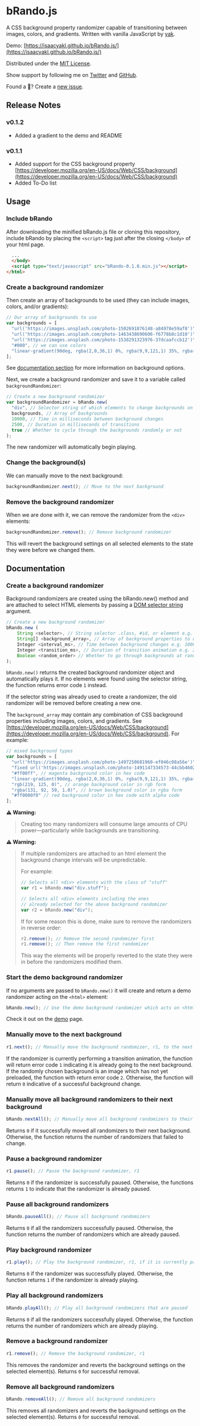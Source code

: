 # bRando.js

A CSS background property randomizer capable of transitioning between images, colors, and gradients. Written with vanilla JavaScript by [yak](https://www.isaacyakl.com).

Demo: [https://isaacyakl.github.io/bRando.js/](https://isaacyakl.github.io/bRando.js/)

Distributed under the [MIT License](https://isaacyakl.github.io/bRando.js/LICENSE).

Show support by following me on [Twitter](https://www.twitter.com/isaacyakl) and [GitHub](https://github.com/isaacyakl).

Found a 🐛? Create a [new issue](https://github.com/isaacyakl/bRando.js/issues/new).

## Release Notes

### v0.1.2

- Added a gradient to the demo and README

### v0.1.1

- Added support for the CSS background property [https://developer.mozilla.org/en-US/docs/Web/CSS/background](https://developer.mozilla.org/en-US/docs/Web/CSS/background)
- Added To-Do list

## Usage

### Include bRando

After downloading the minified bRando.js file or cloning this repository, include bRando by placing the `<script>` tag just after the closing `</body>` of your html page.

```html
  ...
  </body>
  <script type="text/javascript" src="bRando-0.1.0.min.js"></script>
</html>
```

### Create a background randomizer

Then create an array of backgrounds to be used (they can include images, colors, and/or gradients):

```javascript
// Our array of backgrounds to use
var backgrounds = [
  "url('https://images.unsplash.com/photo-1502691876148-a84978e59af8')", // we can use images
  "url('https://images.unsplash.com/photo-1463438690606-f6778b8c1d10')",
  "url('https://images.unsplash.com/photo-1538291323976-37dcaafccb12')",
  "#000", // we can use colors
  "linear-gradient(90deg, rgba(2,0,36,1) 0%, rgba(9,9,121,1) 35%, rgba(0,212,255,1) 100%)" // we can use gradients
];
```

See [documentation section](#Documentation) for more information on background options.

Next, we create a background randomizer and save it to a variable called `backgroundRandomizer`:

```javascript
// Create a new background randomizer
var backgroundRandomizer = bRando.new(
  "div", // Selector string of which elements to change backgrounds on
  backgrounds, // Array of backgrounds
  10000, // Time in milliseconds between background changes
  2500, // Duration in milliseconds of transitions
  true // Whether to cycle through the backgrounds randomly or not
);
```

The new randomizer will automatically begin playing.

### Change the background(s)

We can manually move to the next background:

```javascript
backgroundRandomizer.next(); // Move to the next background
```

### Remove the background randomizer

When we are done with it, we can remove the randomizer from the `<div>` elements:

```javascript
backgroundRandomizer.remove(); // Remove background randomizer
```

This will revert the background settings on all selected elements to the state they were before we changed them.

## Documentation

### Create a background randomizer

Background randomizers are created using the bRando.new() method and are attached to select HTML elements by passing a [DOM selector string](https://developer.mozilla.org/en-US/docs/Web/API/Document_object_model/Locating_DOM_elements_using_selectors#Selectors) argument.

```javascript
// Create a new background randomizer
bRando.new (
    String <selector>, // String selector .class, #id, or element e.g. "div"
    String[] <background_array>, // Array of background properties to use
    Integer <interval_ms>, // Time between background changes e.g. 10000
    Integer <transition_ms>, // Duration of transition animation e.g. 2500
    Boolean <random_order> // Whether to go through backgrounds at random or not e.g. false
);
```

`bRando.new()` returns the created background randomizer object and automatically plays it. If no elements were found using the selector string, the function returns error code `1` instead.

If the selector string was already used to create a randomizer, the old randomizer will be removed before creating a new one.

The `background_array` may contain any combination of CSS background properties including images, colors, and gradients. See [https://developer.mozilla.org/en-US/docs/Web/CSS/background](https://developer.mozilla.org/en-US/docs/Web/CSS/background). For example:

```javascript
// mixed background types
var backgrounds = [
  "url('https://images.unsplash.com/photo-1497250681960-ef046c08a56e')", // image url
  "fixed url('https://images.unsplash.com/photo-1491147334573-44cbb4602074') center no-repeat", // image url with other background properties
  "#ff00ff", // magenta background color in hex code
  "linear-gradient(90deg, rgba(2,0,36,1) 0%, rgba(9,9,121,1) 35%, rgba(0,212,255,1) 100%)", // horizontal blue linear gradient
  "rgb(219, 125, 0)", // orange background color in rgb form
  "rgba(131, 92, 59, 1.0)", // brown background color in rgba form
  "#ff0000f0" // red background color in hex code with alpha code
];
```

**⚠️ Warning:**

> Creating too many randomizers will consume large amounts of CPU power—particularly while backgrounds are transitioning.

**⚠️ Warning:**

> If multiple randomizers are attached to an html element the background change intervals will be unpredictable.
>
> For example:
>
> ```javascript
> // Selects all <div> elements with the class of "stuff"
> var r1 = bRando.new("div.stuff");
>
> // Selects all <div> elements including the ones
> // already selected for the above background randomizer
> var r2 = bRando.new("div");
> ```
>
> If for some reason this is done, make sure to remove the randomizers in reverse order:
>
> ```javascript
> r2.remove(); // Remove the second randomizer first
> r1.remove(); // Then remove the first randomizer
> ```
>
> This way the elements will be properly reverted to the state they were in before the randomizers modified them.

### Start the demo background randomizer

If no arguments are passed to `bRando.new()` it will create and return a demo randomizer acting on the `<html>` element:

```javascript
bRando.new(); // Use the demo background randomizer which acts on <html>
```

Check it out on the [demo](https://isaacyakl.github.io/bRando.js/) page.

### Manually move to the next background

```javascript
r1.next(); // Manually move the background randomizer, r1, to the next background
```

If the randomizer is currently performing a transition animation, the function will return error code `1` indicating it is already going to the next background. If the randomly chosen background is an image which has not yet preloaded, the function with return error code `2`. Otherwise, the function will return `0` indicative of a successful background change.

### Manually move all background randomizers to their next background

```javascript
bRando.nextAll(); // Manually move all background randomizers to their next background
```

Returns `0` if it successfully moved all randomizers to their next background. Otherwise, the function returns the number of randomizers that failed to change.

### Pause a background randomizer

```javascript
r1.pause(); // Pause the background randomizer, r1
```

Returns `0` if the randomizer is successfully paused. Otherwise, the functions returns `1` to indicate that the randomizer is already paused.

### Pause all background randomizers

```javascript
bRando.pauseAll(); // Pause all background randomizers
```

Returns `0` if all the randomizers successfully paused. Otherwise, the function returns the number of randomizers which are already paused.

### Play background randomizer

```javascript
r1.play(); // Play the background randomizer, r1, if it is currently paused
```

Returns `0` if the randomizer was successfully played. Otherwise, the function returns `1` if the randomizer is already playing.

### Play all background randomizers

```javascript
bRando.playAll(); // Play all background randomizers that are paused
```

Returns `0` if all the randomizers successfully played. Otherwise, the function returns the number of randomizers which are already playing.

### Remove a background randomizer

```javascript
r1.remove(); // Remove the background randomizer, r1
```

This removes the randomizer and reverts the background settings on the selected element(s). Returns `0` for successful removal.

### Remove all background randomizers

```javascript
bRando.removeAll(); // Remove all background randomizers
```

This removes all randomizers and reverts the background settings on the selected element(s). Returns `0` for successful removal.
